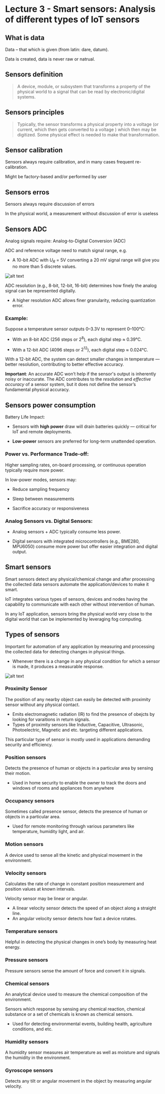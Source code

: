 # Lecture 3 - Smart sensors: Analysis of different types of IoT sensors

## What is data
Data – that which is given (from latin: dare, datum).

Data is created, data is never raw or natrual.

## Sensors definition 
> A device, module, or subsystem that transforms a property of the physical world to a signal that can be read by electronic/digital systems.

## Sensors principles
> Typically, the sensor transforms a physical property into a voltage (or current, which then gets converted to a voltage ) which then may be digitized. Some physical effect is needed to make that transformation.

## Sensor calibration
Sensors always require calibration, and in many cases frequent re-calibration.

Might be factory-based and/or performed by user

## Sensors erros
Sensors always require discussion of errors

In the physical world, a measurement without discussion of error is useless

## Sensors ADC
Analog signals require: Analog-to-Digital Conversion (ADC)

ADC and reference voltage need to match signal range, e.g. 
- A 10-bit ADC with $U_R$ = 5V converting a 20 mV signal range will give you no more than 5 discrete values.

![alt text](images/adc-example.png)

ADC resolution (e.g., 8-bit, 12-bit, 16-bit) determines how finely the analog signal can be represented digitally.

- A higher resolution ADC allows finer granularity, reducing quantization error.

### Example:
Suppose a temperature sensor outputs 0–3.3V to represent 0–100°C:

- With an 8-bit ADC (256 steps or $2^8$), each digital step ≈ 0.39°C.

- With a 12-bit ADC (4096 steps or $2^12$), each digital step ≈ 0.024°C.

With a 12-bit ADC, the system can detect smaller changes in temperature — better resolution, contributing to better effective accuracy.

**Important**:
An accurate ADC won’t help if the sensor's output is inherently noisy or inaccurate.
The ADC contributes to the *resolution* and *effective accuracy* of a sensor system, but it does not define the sensor’s fundamental physical accuracy.

## Sensors power consumption
Battery Life Impact:

- Sensors with **high power** draw will drain batteries quickly — critical for IoT and remote deployments.

- **Low-power** sensors are preferred for long-term unattended operation.

### Power vs. Performance Trade-off:

Higher sampling rates, on-board processing, or continuous operation typically require more power.

In low-power modes, sensors may:

- Reduce sampling frequency

- Sleep between measurements

- Sacrifice accuracy or responsiveness

### Analog Sensors vs. Digital Sensors:

- Analog sensors + ADC typically consume less power.

- Digital sensors with integrated microcontrollers (e.g., BME280, MPU6050) consume more power but offer easier integration and digital output.


## Smart sensors
Smart sensors detect any physical/chemical change and after processing the collected data sensors automate the application/devices to make it smart.

IoT integrates various types of sensors, devices and nodes having the capability to communicate with each other without intervention of human.

In any IoT application, sensors bring the physical world very close to the digital world that can be implemented by leveraging fog computing.

## Types of sensors
Important for automation of any application by measuring and processing the collected data for detecting changes in physical things. 
- Whenever there is a change in any physical condition for which a sensor is made, it produces a measurable response.

![alt text](images/sensing-signal.png)

### Proximity Sensor
The position of any nearby object can easily be detected with proximity sensor without any physical contact.
- Emits electromagnetic radiation (IR) to find the presence of obejcts by looking for varaitions in return signals.
- Types of proximity sensors like Inductive, Capacitive, Ultrasonic, Photoelectric, Magnetic and etc. targeting different applications. 

This particular type of sensor is mostly used in applications demanding security and efficiency.

### Position sensors
Detects the presence of human or objects in a particular area by sensing their motion.

- Used in home security to enable the owner to track the doors and windows of rooms and appliances from anywhere

### Occupancy sensors
Sometimes called presence sensor, detects the presence of human or objects in a particular area.
- Used for remote monitoring through various parameters like temperature, humidity light, and air. 

### Motion sensors
A device used to sense all the kinetic and physical movement in the environment.

### Velocity sensors
Calculates the rate of change in constant position measurement and position values at known intervals.

Velocity sensor may be linear or angular. 
- A linear velocity sensor detects the speed of an object along a straight line.
- An angular velocity sensor detects how fast a device rotates.

### Temperature sensors
Helpful in detecting the physical changes in one’s body by measuring heat energy.

### Pressure sensors
Pressure sensors sense the amount of force and convert it in signals.

### Chemical sensors
An analytical device used to measure the chemical composition of the environment.

Sensors which response by sensing any chemical reaction, chemical substance or a set of chemicals is known as chemical sensors. 

- Used for detecting environmental events, building health, agriculture conditions, and etc.

### Humidity sensors
A humidity sensor measures air temperature as well as moisture and signals the humidity in the environment.

### Gyroscope sensors
Detects any tilt or angular movement in the object by measuring angular velocity.

